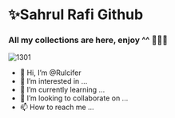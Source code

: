 # ✨Sahrul Rafi Github
### All my collections are here, enjoy ^^ 🍔🍟🥤
![1301](https://user-images.githubusercontent.com/93825262/163299177-a8d7db00-2054-43e4-adea-e44dc1b87fdf.jpg)

- 👋 Hi, I’m @Rulcifer
- 👀 I’m interested in ...
- 🌱 I’m currently learning ...
- 💞️ I’m looking to collaborate on ...
- 📫 How to reach me ...

<!---
Rulcifer/Rulcifer is a ✨ special ✨ repository because its `README.md` (this file) appears on your GitHub profile.
You can click the Preview link to take a look at your changes.
--->

